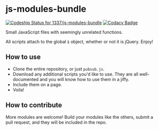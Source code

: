 # js-modules-bundle

[ ![Codeship Status for 1337/js-modules-bundle](https://codeship.com/projects/da8a5d80-8a55-0133-c15f-1a6e0347bbef/status?branch=master)](https://codeship.com/projects/123441)
[![Codacy Badge](https://api.codacy.com/project/badge/grade/3a06becec11f4768948ee62a3e1e9cb6)](https://www.codacy.com/app/0/js-modules-bundle)


Small JavaScript files with seemingly unrelated functions.

All scripts attach to the global `$` object, whether or not it is jQuery. Enjoy!

## How to use

* Clone the entire repository, or just `pubsub.js`.
* Download any additional scripts you'd like to use.
  They are all well-documented and you will know how to use them in a jiffy.
* Include them on a page.
* Voila!

## How to contribute

More modules are welcome! Build your modules like the others, submit a pull
request, and they will be included in the repo.
